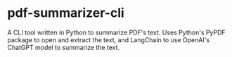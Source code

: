 # pdf-summarizer-cli

A CLI tool written in Python to summarize PDF's text. Uses Python's PyPDF package to open and extract the text, and LangChain to use OpenAI's ChatGPT model to summarize the text.
